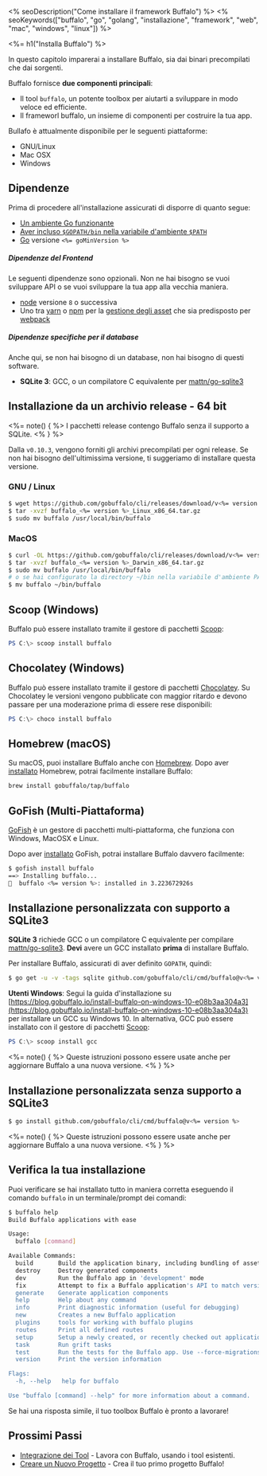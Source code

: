 <% seoDescription("Come installare il framework Buffalo") %>
<% seoKeywords(["buffalo", "go", "golang", "installazione", "framework", "web", "mac", "windows", "linux"]) %>

<%= h1("Installa Buffalo") %>

In questo capitolo imparerai a installare Buffalo, sia dai binari precompilati che dai sorgenti.

Buffalo fornisce **due componenti principali**:
* Il tool `buffalo`, un potente toolbox per aiutarti a sviluppare in modo veloce ed efficiente.
* Il frameworl buffalo, un insieme di componenti per costruire la tua app.

Bullafo è attualmente disponibile per le seguenti piattaforme:
* GNU/Linux
* Mac OSX
* Windows

## Dipendenze

Prima di procedere all'installazione assicurati di disporre di quanto segue:

* [Un ambiente Go funzionante](http://gopherguides.com/before-you-come-to-class)
* [Aver incluso `$GOPATH/bin` nella variabile d'ambiente `$PATH`](https://golang.org/doc/code.html#GOPATH)
* [Go](https://golang.org) versione `<%= goMinVersion %>`

##### Dipendenze del Frontend

Le seguenti dipendenze sono opzionali. Non ne hai bisogno se vuoi sviluppare API o se vuoi sviluppare la tua app alla vecchia maniera.

* [node](https://github.com/nodejs/node) versione `8` o successiva
* Uno tra [yarn](https://yarnpkg.com/en/) o [npm](https://github.com/npm/npm) per la [gestione degli asset](/en/docs/assets) che sia predisposto per [webpack](https://github.com/webpack/webpack)

##### Dipendenze specifiche per il database

Anche qui, se non hai bisogno di un database, non hai bisogno di questi software.

* **SQLite 3**: GCC, o un compilatore C equivalente per [mattn/go-sqlite3](https://github.com/mattn/go-sqlite3)

## Installazione da un archivio release - 64 bit

<%= note() { %>
I pacchetti release contengo Buffalo senza il supporto a SQLite.
<% } %>

Dalla `v0.10.3`, vengono forniti gli archivi precompilati per ogni release. Se non hai bisogno dell'ultimissima versione, ti suggeriamo di installare questa versione.

### GNU / Linux

```bash
$ wget https://github.com/gobuffalo/cli/releases/download/v<%= version %>/buffalo_<%= version %>_Linux_x86_64.tar.gz
$ tar -xvzf buffalo_<%= version %>_Linux_x86_64.tar.gz
$ sudo mv buffalo /usr/local/bin/buffalo
```

### MacOS

```bash
$ curl -OL https://github.com/gobuffalo/cli/releases/download/v<%= version %>/buffalo_<%= version %>_Darwin_x86_64.tar.gz
$ tar -xvzf buffalo_<%= version %>_Darwin_x86_64.tar.gz
$ sudo mv buffalo /usr/local/bin/buffalo
# o se hai configurato la directory ~/bin nella variabile d'ambiente PATH
$ mv buffalo ~/bin/buffalo
```

## Scoop (Windows)
Buffalo può essere installato tramite il gestore di pacchetti [Scoop](http://scoop.sh/):

```powershell
PS C:\> scoop install buffalo
```

## Chocolatey (Windows)
Buffalo può essere installato tramite il gestore di pacchetti [Chocolatey](https://chocolatey.org/packages/buffalo). Su Chocolatey le versioni vengono pubblicate con maggior ritardo e devono passare per una moderazione prima di essere rese disponibili:

```powershell
PS C:\> choco install buffalo
```

## Homebrew (macOS)

Su macOS, puoi installare Buffalo anche con [Homebrew](https://brew.sh/). Dopo aver [installato](https://docs.brew.sh/Installation) Homebrew, potrai facilmente installare Buffalo:

```bash
brew install gobuffalo/tap/buffalo
```

## GoFish (Multi-Piattaforma)

[GoFish](https://gofi.sh/index.html) è un gestore di pacchetti multi-piattaforma, che funziona con Windows, MacOSX e Linux.

Dopo aver [installato](https://gofi.sh/index.html#install) GoFish, potrai installare Buffalo davvero facilmente:

```bash
$ gofish install buffalo
==> Installing buffalo...
🐠  buffalo <%= version %>: installed in 3.223672926s
```

## Installazione personalizzata **con** supporto a SQLite3

**SQLite 3** richiede GCC o un compilatore C equivalente per compilare [mattn/go-sqlite3](https://github.com/mattn/go-sqlite3). **Devi** avere un GCC installato **prima** di installare Buffalo.

Per installare Buffalo, assicurati di aver definito `GOPATH`, quindi:

```bash
$ go get -u -v -tags sqlite github.com/gobuffalo/cli/cmd/buffalo@v<%= version %>
```

**Utenti Windows**: Segui la guida d'installazione su [https://blog.gobuffalo.io/install-buffalo-on-windows-10-e08b3aa304a3](https://blog.gobuffalo.io/install-buffalo-on-windows-10-e08b3aa304a3) per installare un GCC su Windows 10. In alternativa, GCC può essere installato con il gestore di pacchetti [Scoop](http://scoop.sh/):

```powershell
PS C:\> scoop install gcc
```

<%= note() { %>
Queste istruzioni possono essere usate anche per aggiornare Buffalo a una nuova versione.
<% } %>

## Installazione personalizzata **senza** supporto a SQLite3

```bash
$ go install github.com/gobuffalo/cli/cmd/buffalo@v<%= version %>
```

<%= note() { %>
Queste istruzioni possono essere usate anche per aggiornare Buffalo a una nuova versione.
<% } %>

## Verifica la tua installazione

Puoi verificare se hai installato tutto in maniera corretta eseguendo il comando `buffalo` in un terminale/prompt dei comandi:

```bash
$ buffalo help
Build Buffalo applications with ease

Usage:
  buffalo [command]

Available Commands:
  build       Build the application binary, including bundling of assets (packr & webpack)
  destroy     Destroy generated components
  dev         Run the Buffalo app in 'development' mode
  fix         Attempt to fix a Buffalo application's API to match version v0.16.17
  generate    Generate application components
  help        Help about any command
  info        Print diagnostic information (useful for debugging)
  new         Creates a new Buffalo application
  plugins     tools for working with buffalo plugins
  routes      Print all defined routes
  setup       Setup a newly created, or recently checked out application.
  task        Run grift tasks
  test        Run the tests for the Buffalo app. Use --force-migrations to skip schema load.
  version     Print the version information

Flags:
  -h, --help   help for buffalo

Use "buffalo [command] --help" for more information about a command.
```

Se hai una risposta simile, il tuo toolbox Buffalo è pronto a lavorare!

## Prossimi Passi

* [Integrazione dei Tool](/it/docs/getting-started/integrations) - Lavora con Buffalo, usando i tool esistenti.
* [Creare un Nuovo Progetto](/it/docs/getting-started/new-project) - Crea il tuo primo progetto Buffalo!
